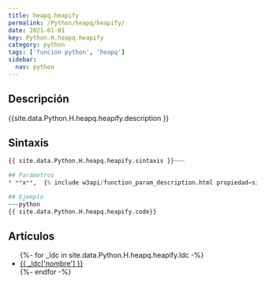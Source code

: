 ```yaml
---
title: heapq.heapify
permalink: /Python/heapq/heapify/
date: 2021-01-01
key: Python.H.heapq.heapify
category: python
tags: ['funcion python', 'heapq']
sidebar: 
  nav: python
---
```


## Descripción
{{site.data.Python.H.heapq.heapify.description }}

## Sintaxis
~~~python
{{ site.data.Python.H.heapq.heapify.sintaxis }}~~~

## Parámetros
* **x**,  {% include w3api/function_param_description.html propiedad=site.data.Python.H.heapq.heapify valor="x" %}

## Ejemplo
~~~python
{{ site.data.Python.H.heapq.heapify.code}}
~~~

## Artículos
<ul>
{%- for _ldc in site.data.Python.H.heapq.heapify.ldc -%}
   <li>
       <a href="{{_ldc['url'] }}">{{ _ldc['nombre'] }}</a>
   </li>
{%- endfor -%}
</ul>

